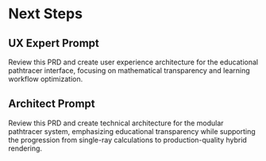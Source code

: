 # Next Steps

## UX Expert Prompt
Review this PRD and create user experience architecture for the educational pathtracer interface, focusing on mathematical transparency and learning workflow optimization.

## Architect Prompt  
Review this PRD and create technical architecture for the modular pathtracer system, emphasizing educational transparency while supporting the progression from single-ray calculations to production-quality hybrid rendering.
